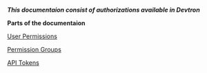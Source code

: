 _**This documentaion consist of authorizations available in Devtron**_

**Parts of the documentaion**

[User Permissions](user-access.md)

[Permission Groups](permission-groups.md)

[API Tokens](api-tokens.md)